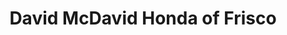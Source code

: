 ---
title: "David McDavid Honda of Frisco"
url: /frisco/david-mcdavid-honda-of-frisco/
shop: Autohaus
---